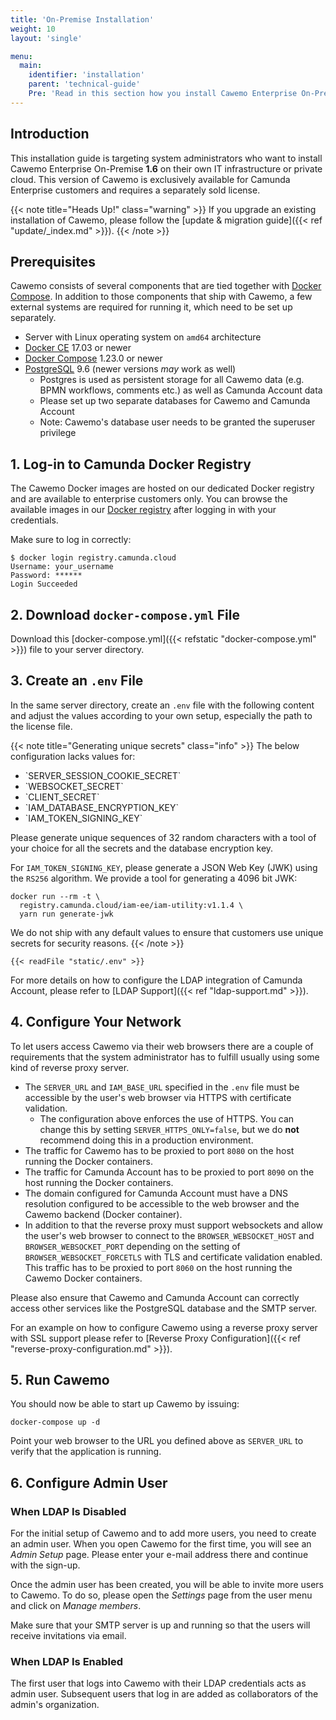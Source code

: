 ```yaml
---
title: 'On-Premise Installation'
weight: 10
layout: 'single'

menu:
  main:
    identifier: 'installation'
    parent: 'technical-guide'
    Pre: 'Read in this section how you install Cawemo Enterprise On-Premise.'
---
```


## Introduction

This installation guide is targeting system administrators who want to install Cawemo Enterprise On-Premise **1.6** on their own IT infrastructure or private cloud. This version of Cawemo is exclusively available for Camunda Enterprise customers and requires a separately sold license.

{{< note title="Heads Up!" class="warning" >}}
If you upgrade an existing installation of Cawemo, please follow the [update & migration guide]({{< ref "update/_index.md" >}}).
{{< /note >}}

## Prerequisites

Cawemo consists of several components that are tied together with [Docker Compose](https://docs.docker.com/compose/). In addition to those components that ship with Cawemo, a few external systems are required for running it, which need to be set up separately.

- Server with Linux operating system on `amd64` architecture
- [Docker CE](https://docs.docker.com/install/) 17.03 or newer
- [Docker Compose](https://docs.docker.com/compose/) 1.23.0 or newer
- [PostgreSQL](https://www.postgresql.org/) 9.6 (newer versions _may_ work as well)
  - Postgres is used as persistent storage for all Cawemo data (e.g. BPMN workflows, comments etc.) as well as Camunda Account data
  - Please set up two separate databases for Cawemo and Camunda Account 
  - Note: Cawemo's database user needs to be granted the superuser privilege

## 1. Log-in to Camunda Docker Registry

The Cawemo Docker images are hosted on our dedicated Docker registry and are available to enterprise customers only. You can browse the available images in our [Docker registry](https://registry.camunda.cloud) after logging in with your credentials.

Make sure to log in correctly:

```
$ docker login registry.camunda.cloud
Username: your_username
Password: ******
Login Succeeded
```

## 2. Download `docker-compose.yml` File

Download this [docker-compose.yml]({{< refstatic "docker-compose.yml" >}}) file to your server directory.

## 3. Create an `.env` File

In the same server directory, create an `.env` file with the following content and adjust the values according to your own setup, especially the path to the license file.

{{< note title="Generating unique secrets" class="info" >}}
The below configuration lacks values for:
<ul>
<li>`SERVER_SESSION_COOKIE_SECRET`</li>
<li>`WEBSOCKET_SECRET`</li>
<li>`CLIENT_SECRET`</li>
<li>`IAM_DATABASE_ENCRYPTION_KEY`</li>
<li>`IAM_TOKEN_SIGNING_KEY`</li>
</ul>

Please generate unique sequences of 32 random characters with a tool of your choice for all the secrets and the database encryption key.

For `IAM_TOKEN_SIGNING_KEY`, please generate a JSON Web Key (JWK) using the `RS256` algorithm.
We provide a tool for generating a 4096 bit JWK:

```
docker run --rm -t \
  registry.camunda.cloud/iam-ee/iam-utility:v1.1.4 \
  yarn run generate-jwk
```

We do not ship with any default values to ensure that customers use unique secrets for security reasons.
{{< /note >}}

```
{{< readFile "static/.env" >}}
```

For more details on how to configure the LDAP integration of Camunda Account, please refer to [LDAP Support]({{< ref "ldap-support.md" >}}).

## 4. Configure Your Network

To let users access Cawemo via their web browsers there are a couple of requirements that the system administrator has to fulfill usually using some kind of reverse proxy server.

* The `SERVER_URL` and `IAM_BASE_URL` specified in the `.env` file must be accessible by the user's web browser via HTTPS with certificate validation.
  * The configuration above enforces the use of HTTPS.
    You can change this by setting `SERVER_HTTPS_ONLY=false`, but we do **not** recommend doing this in a production environment.
* The traffic for Cawemo has to be proxied to port `8080` on the host running the Docker containers.
* The traffic for Camunda Account has to be proxied to port `8090` on the host running the Docker containers.
* The domain configured for Camunda Account must have a DNS resolution configured to be accessible to the web browser and the Cawemo backend (Docker container).
* In addition to that the reverse proxy must support websockets and allow the user's web browser to connect to the `BROWSER_WEBSOCKET_HOST` and `BROWSER_WEBSOCKET_PORT` depending on the setting of `BROWSER_WEBSOCKET_FORCETLS` with TLS and certificate validation enabled. This traffic has to be proxied to port `8060` on the host running the Cawemo Docker containers.

Please also ensure that Cawemo and Camunda Account can correctly access other services like the PostgreSQL database and the SMTP server.

For an example on how to configure Cawemo using a reverse proxy server with SSL support please refer to [Reverse Proxy Configuration]({{< ref "reverse-proxy-configuration.md" >}}).

## 5. Run Cawemo

You should now be able to start up Cawemo by issuing:

```
docker-compose up -d
```

Point your web browser to the URL you defined above as `SERVER_URL` to verify that the application is running.

## 6. Configure Admin User

### When LDAP Is Disabled

For the initial setup of Cawemo and to add more users, you need to create an admin user. When you open Cawemo for the
first time, you will see an *Admin Setup* page. Please enter your e-mail address there and continue with the sign-up.

Once the admin user has been created, you will be able to invite more users to Cawemo. To do so, please open the *Settings*
page from the user menu and click on *Manage members*.

Make sure that your SMTP server is up and running so that the users will receive invitations via email.

### When LDAP Is Enabled

The first user that logs into Cawemo with their LDAP credentials acts as admin user.
Subsequent users that log in are added as collaborators of the admin's organization.
